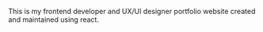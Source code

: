 This is my frontend developer and UX/UI designer portfolio website created and maintained using react.